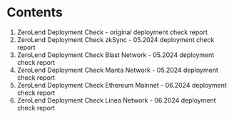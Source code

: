 # Contents

1. ZeroLend Deployment Check - original deployment check report 
2. ZeroLend Deployment Check zkSync - 05.2024 deployment check report 
3. ZeroLend Deployment Check Blast Network - 05.2024 deployment check report 
4. ZeroLend Deployment Check Manta Network - 05.2024 deployment check report 
5. ZeroLend Deployment Check Ethereum Mainnet - 06.2024 deployment check report 
5. ZeroLend Deployment Check Linea Network - 06.2024 deployment check report 

